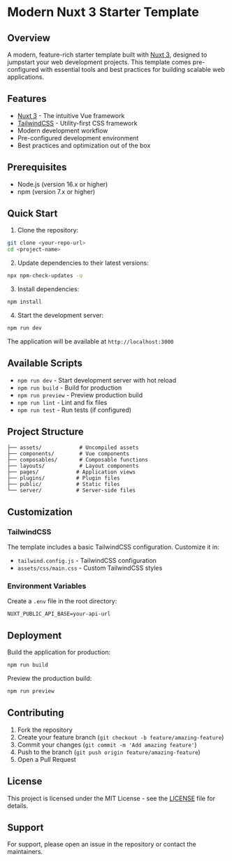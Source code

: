 # Modern Nuxt 3 Starter Template

## Overview

A modern, feature-rich starter template built with [Nuxt 3](https://nuxt.com), designed to jumpstart your web development projects. This template comes pre-configured with essential tools and best practices for building scalable web applications.

## Features

- [Nuxt 3](https://nuxt.com) - The intuitive Vue framework
- [TailwindCSS](https://tailwindcss.com) - Utility-first CSS framework
- Modern development workflow
- Pre-configured development environment
- Best practices and optimization out of the box

## Prerequisites

- Node.js (version 16.x or higher)
- npm (version 7.x or higher)

## Quick Start

1. Clone the repository:
```bash
git clone <your-repo-url>
cd <project-name>
```

2. Update dependencies to their latest versions:
```bash
npx npm-check-updates -u
```

3. Install dependencies:
```bash
npm install
```

4. Start the development server:
```bash
npm run dev
```

The application will be available at `http://localhost:3000`

## Available Scripts

- `npm run dev` - Start development server with hot reload
- `npm run build` - Build for production
- `npm run preview` - Preview production build
- `npm run lint` - Lint and fix files
- `npm run test` - Run tests (if configured)

## Project Structure

```
├── assets/            # Uncompiled assets
├── components/        # Vue components
├── composables/       # Composable functions
├── layouts/           # Layout components
├── pages/            # Application views
├── plugins/          # Plugin files
├── public/           # Static files
└── server/           # Server-side files
```

## Customization

### TailwindCSS

The template includes a basic TailwindCSS configuration. Customize it in:
- `tailwind.config.js` - TailwindCSS configuration
- `assets/css/main.css` - Custom TailwindCSS styles

### Environment Variables

Create a `.env` file in the root directory:
```env
NUXT_PUBLIC_API_BASE=your-api-url
```

## Deployment

Build the application for production:
```bash
npm run build
```

Preview the production build:
```bash
npm run preview
```

## Contributing

1. Fork the repository
2. Create your feature branch (`git checkout -b feature/amazing-feature`)
3. Commit your changes (`git commit -m 'Add amazing feature'`)
4. Push to the branch (`git push origin feature/amazing-feature`)
5. Open a Pull Request

## License

This project is licensed under the MIT License - see the [LICENSE](LICENSE) file for details.

## Support

For support, please open an issue in the repository or contact the maintainers.